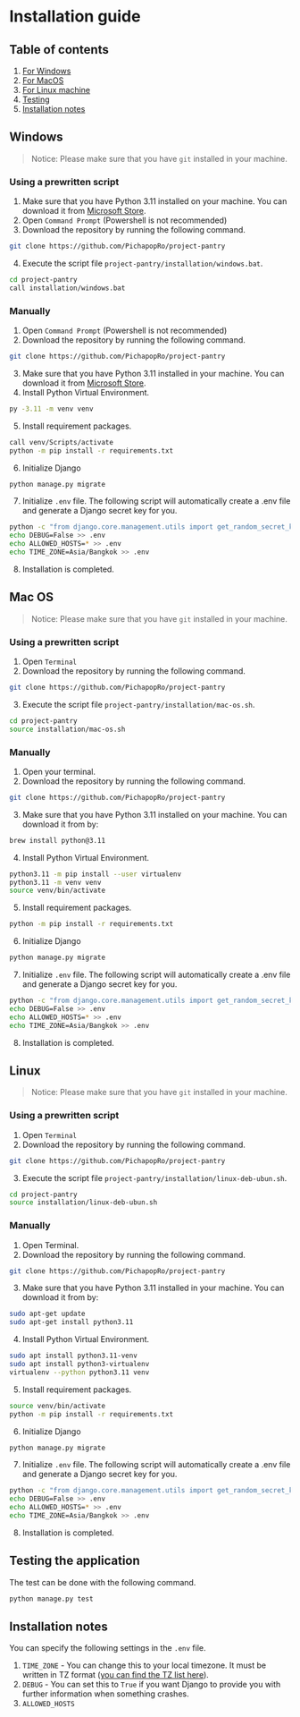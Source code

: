 # Installation guide
## Table of contents
1. [For Windows](#windows)
2. [For MacOS](#mac-os)
3. [For Linux machine](#linux)
4. [Testing](#testing-the-application)
5. [Installation notes](#installation-notes)

## Windows
> Notice: Please make sure that you have ```git``` installed in your machine.
### Using a prewritten script
1. Make sure that you have Python 3.11 installed on your machine. You can download it from [Microsoft Store](https://www.microsoft.com/store/productId/9NRWMJP3717K?ocid=pdpshare).
2. Open ```Command Prompt``` (Powershell is not recommended)
3. Download the repository by running the following command.
```sh
git clone https://github.com/PichapopRo/project-pantry
```
4. Execute the script file ```project-pantry/installation/windows.bat```.
```sh
cd project-pantry
call installation/windows.bat
```
### Manually
1. Open ```Command Prompt``` (Powershell is not recommended)
2. Download the repository by running the following command.
```sh
git clone https://github.com/PichapopRo/project-pantry
```
3. Make sure that you have Python 3.11 installed in your machine. You can download it from [Microsoft Store](https://www.microsoft.com/store/productId/9NRWMJP3717K?ocid=pdpshare).
4. Install Python Virtual Environment.
```sh
py -3.11 -m venv venv
```
5. Install requirement packages.
```sh
call venv/Scripts/activate
python -m pip install -r requirements.txt
```
6. Initialize Django
```sh
python manage.py migrate
```
7. Initialize ```.env``` file. The following script will automatically create a .env file and generate a Django secret key for you.
```sh
python -c "from django.core.management.utils import get_random_secret_key; f = open('.env', 'w'); f.write('SECRET_KEY=django-insecure-'+get_random_secret_key()+'\n'); f.close()"
echo DEBUG=False >> .env
echo ALLOWED_HOSTS=* >> .env
echo TIME_ZONE=Asia/Bangkok >> .env
```
8. Installation is completed.

## Mac OS
> Notice: Please make sure that you have ```git``` installed in your machine.
### Using a prewritten script
1. Open ```Terminal```
2. Download the repository by running the following command.
```sh
git clone https://github.com/PichapopRo/project-pantry
```
3. Execute the script file ```project-pantry/installation/mac-os.sh```.
```sh
cd project-pantry
source installation/mac-os.sh
```
### Manually
1. Open your terminal.
2. Download the repository by running the following command.
```sh
git clone https://github.com/PichapopRo/project-pantry
```
3. Make sure that you have Python 3.11 installed on your machine. You can download it from by:
```bash
brew install python@3.11
```
4. Install Python Virtual Environment.
```sh
python3.11 -m pip install --user virtualenv
python3.11 -m venv venv
source venv/bin/activate
```
5. Install requirement packages.
```sh
python -m pip install -r requirements.txt
```
6. Initialize Django
```sh
python manage.py migrate
```

7. Initialize ```.env``` file. The following script will automatically create a .env file and generate a Django secret key for you.
```sh
python -c "from django.core.management.utils import get_random_secret_key; f = open('.env', 'w'); f.write('SECRET_KEY=django-insecure-'+get_random_secret_key()+'\n'); f.close()"
echo DEBUG=False >> .env
echo ALLOWED_HOSTS=* >> .env
echo TIME_ZONE=Asia/Bangkok >> .env
```
8. Installation is completed.

## Linux
> Notice: Please make sure that you have ```git``` installed in your machine.
### Using a prewritten script
1. Open ```Terminal```
2. Download the repository by running the following command.
```sh
git clone https://github.com/PichapopRo/project-pantry
```
3. Execute the script file ```project-pantry/installation/linux-deb-ubun.sh```.
```sh
cd project-pantry
source installation/linux-deb-ubun.sh
```
### Manually
1. Open Terminal.
2. Download the repository by running the following command.
```sh
git clone https://github.com/PichapopRo/project-pantry
```
3. Make sure that you have Python 3.11 installed in your machine. You can download it from by:
```bash
sudo apt-get update
sudo apt-get install python3.11
```
4. Install Python Virtual Environment.
```sh
sudo apt install python3.11-venv
sudo apt install python3-virtualenv
virtualenv --python python3.11 venv
```
5. Install requirement packages.
```sh
source venv/bin/activate
python -m pip install -r requirements.txt
```
6. Initialize Django
```sh
python manage.py migrate
```

7. Initialize ```.env``` file. The following script will automatically create a .env file and generate a Django secret key for you.
```sh
python -c "from django.core.management.utils import get_random_secret_key; f = open('.env', 'w'); f.write('SECRET_KEY=django-insecure-'+get_random_secret_key()+'\n'); f.close()"
echo DEBUG=False >> .env
echo ALLOWED_HOSTS=* >> .env
echo TIME_ZONE=Asia/Bangkok >> .env
```
8. Installation is completed.

## Testing the application
The test can be done with the following command.
```sh
python manage.py test
```

## Installation notes
You can specify the following 
settings in the ```.env``` file.
1. ```TIME_ZONE``` - You can change this to your local timezone. It must be written in TZ format ([you can find the TZ list here](https://en.wikipedia.org/wiki/List_of_tz_database_time_zones)).
2. ```DEBUG``` - You can set this to ```True``` if you want Django to provide you with further information when something crashes.
3. ```ALLOWED_HOSTS``` 